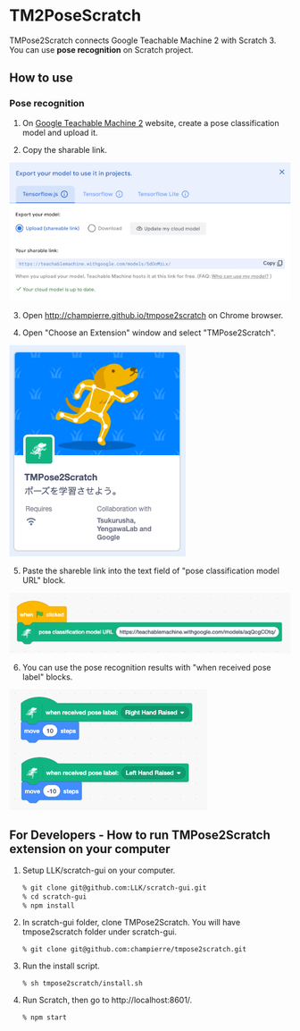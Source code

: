 # TM2PoseScratch

TMPose2Scratch connects Google Teachable Machine 2 with Scratch 3. You can use **pose recognition** on Scratch project.

## How to use

### Pose recognition

1. On [Google Teachable Machine 2](https://teachablemachine.withgoogle.com/) website, create a pose classification model and upload it.

2. Copy the sharable link.

  <img src="images/en/sharable_link.png" />

3. Open http://champierre.github.io/tmpose2scratch on Chrome browser.

4. Open "Choose an Extension" window and select "TMPose2Scratch".

  <img src="images/en/tmpose2scratch.png" />

5. Paste the shareble link into the text field of "pose classification model URL" block.

  <img src="images/en/load_pose_model_url.png" />

6. You can use the pose recognition results with "when received pose label" blocks.

  <img src="images/en/when_received_pose_label.png" />

## For Developers - How to run TMPose2Scratch extension on your computer

1. Setup LLK/scratch-gui on your computer.

    ```
    % git clone git@github.com:LLK/scratch-gui.git
    % cd scratch-gui
    % npm install
    ```

2. In scratch-gui folder, clone TMPose2Scratch. You will have tmpose2scratch folder under scratch-gui.

    ```
    % git clone git@github.com:champierre/tmpose2scratch.git
    ```

3. Run the install script.

    ```
    % sh tmpose2scratch/install.sh
    ```

4. Run Scratch, then go to http://localhost:8601/.

    ```
    % npm start
    ```
